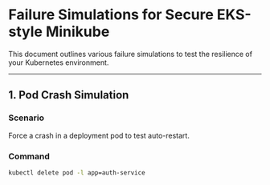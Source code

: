 # Failure Simulations for Secure EKS-style Minikube

This document outlines various failure simulations to test the resilience of your Kubernetes environment.

---

## 1. **Pod Crash Simulation**
### Scenario
Force a crash in a deployment pod to test auto-restart.
### Command
```bash
kubectl delete pod -l app=auth-service
